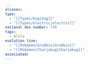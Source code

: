 ```yaml
---
aliases: 
type:
  - "[[Types/bug|bug]]"
  - "[[Types/electric|electric]]"
national dex number: 738
tags:
  - Alola
evolution line:
  - "[[Pokémon/Grubbin|Grubbin]]"
  - "[[Pokémon/Charjabug|Charjabug]]"
associated: 
---
```

